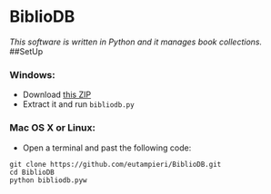 # BiblioDB
*This software is written in Python and it manages book collections.*
##SetUp
### Windows:
* Download [this ZIP](https://github.com/eutampieri/BiblioDB/archive/master.zip)
* Extract it and run `bibliodb.py`

### Mac OS X or Linux:
* Open a terminal and past the following code:
```
git clone https://github.com/eutampieri/BiblioDB.git
cd BiblioDB
python bibliodb.pyw
```